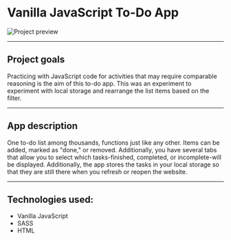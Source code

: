 # Vanilla JavaScript To-Do App #
![Project preview](https://imgur.com/6uCYLWJ.png)

---
## Project goals ##
Practicing with JavaScript code for activities that may require comparable reasoning is the aim of this to-do app. 
This was an experiment to experiment with local storage and rearrange the list items based on the filter.

---
## App description ##
One to-do list among thousands, functions just like any other. Items can be added, marked as "done," or removed. Additionally, you have several tabs that allow you to select which tasks-finished, completed, or incomplete-will be displayed. Additionally, the app stores the tasks in your local storage so that they are still there when you refresh or reopen the website.

---
## Technologies used: ##
* Vanilla JavaScript
* SASS
* HTML
